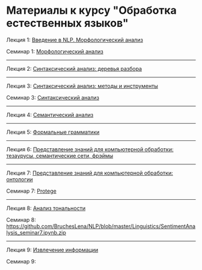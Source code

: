 # Материалы к курсу "Обработка естественных языков"

Лекция 1: [Введение в NLP. Морфологический анализ](https://github.com/BruchesLena/NLP/blob/master/Lecture_1.pdf)

Семинар 1: [Морфологический анализ](https://github.com/BruchesLena/NLP/blob/master/Linguistics/Seminar_1_students.ipynb)

---

Лекция 2: [Синтаксический анализ: деревья разбора](https://github.com/BruchesLena/NLP/blob/master/Lecture_2.pdf)

---

Лекция 3: [Синтаксический анализ: методы и инструменты](https://github.com/BruchesLena/NLP/blob/master/Lecture_3.pdf)

Семинар 3: [Синтаксический анализ](https://github.com/BruchesLena/NLP/blob/master/Linguistics/Seminar_3_IH.ipynb.zip)

---

Лекция 4: [Семантический анализ](https://github.com/BruchesLena/NLP/blob/master/Lecture_4.pdf)

---

Лекция 5: [Формальные грамматики](https://github.com/BruchesLena/NLP/blob/master/Linguistics/NLP_Lecture%204.pdf)

---

Лекция 6: [Представление знаний для компьютерной обработки: тезаурусы, семантические сети, фрэймы](https://github.com/BruchesLena/NLP/blob/master/Lecture_5.pdf)

---

Лекция 7: [Представление знаний для компьютерной обработки: онтологии](https://github.com/BruchesLena/NLP/blob/master/Lecture_6.pdf)

Семинар 7: [Protege](https://github.com/BruchesLena/NLP/blob/master/Linguistics/Tutorial%20for%20Protoge.pdf)

---

Лекция 8: [Анализ тональности](https://github.com/BruchesLena/NLP/blob/master/Linguistics/NLP_Lecture%207.pdf)

Семинар 8: https://github.com/BruchesLena/NLP/blob/master/Linguistics/SentimentAnalysis_seminar7.ipynb.zip

---

Лекция 9: [Извлечение информации](https://github.com/BruchesLena/NLP/blob/master/Lecture_8.pdf)

Семинар 9: 
